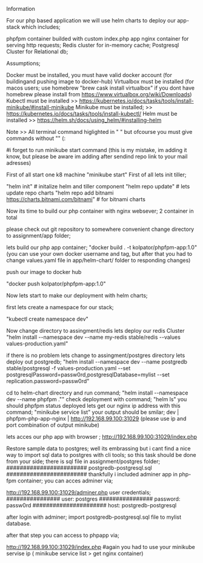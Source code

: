 
Information

For our php based application we will use helm charts to deploy our app-stack
which includes;

phpfpm container builded with custom  index.php app
nginx container for serving http requests;
Redis cluster for in-memory cache;
Postgresql Cluster for Relational db;


Assumptions;

Docker must be installed, you must have valid docker account  (for buildingand pushing  image to docker-hub)
Virtualbox must be installed  (for macos users; use homebrew  "brew cask install virtualbox"  if you dont have homebrew please install from https://www.virtualbox.org/wiki/Downloads)
Kubectl must be installed  >>  https://kubernetes.io/docs/tasks/tools/install-minikube/#install-minikube
Minikube must be installed; >>  https://kubernetes.io/docs/tasks/tools/install-kubectl/
Helm must be installed >> https://helm.sh/docs/using_helm/#installing-helm





Note >> All terminal command higlighted  in " " but ofcourse you must give commands without ""  (:

#i forget to run minikube start command  (this is my mistake, im adding it know, but please be aware im adding after sendind repo link to your mail adresses)

First of all start one k8 machine
"minikube start"
First of all lets init tiller;

"helm init"       # initalize helm and tiller component
"helm repo update"   #  lets update repo charts
"helm repo add bitnami https://charts.bitnami.com/bitnami"    # for bitnami charts


Now its time to build our php container with nginx websever;  2 container in total

please check out git repository to somewhere convenient
change directory to assignment/app  folder;  

lets build our php app container;
"docker build . -t  kolpator/phpfpm-app:1.0"       (you can use your own docker username and tag, but after that you had to change  values.yaml file in app/helm-chart/ folder to responding changes)

push our image to docker hub

"docker push kolpator/phpfpm-app:1.0"

Now lets start to make our deployment with helm charts;

first lets create a namespace for our stack;

"kubectl create namespace dev"


Now change directory to assingment/redis
lets deploy our redis Cluster
"helm install  --namespace dev  --name my-redis stable/redis --values values-production.yaml"

if there is no problem lets change to assingment/postgres directory
lets deploy out postgredb;
"helm install   --namespace dev   --name postgredb stable/postgresql -f values-production.yaml --set postgresqlPassword=passw0rd,postgresqlDatabase=mylist --set replication.password=passw0rd"


cd to helm-chart directory  and run command;
"helm install --namespace dev  --name phpfpm .""
check deployment with command;
"helm ls"
you should phpfpm status deployed
lets get our nginx ip address with this command;
"minikube service list"
your output should be smilar;
dev         | phpfpm-php-app-nginx            | http://192.168.99.100:31029      (please use ip and port combination of output minikube)

lets acces our php app with browser ;
http://192.168.99.100:31029/index.php


Restore sample data to postgres;
well its embrassing but i cant find a nice way to import sql data to postgres with cli tools; so this task should be done from your side;
there is sql file in assignment/postgres  folder;
########################
postgredb-postgresql.sql
########################
thankfully i included adminer app in php-fpm container;
you can acces adminer via;

http://192.168.99.100:31029/adminer.php
user credentials;
################
user: postgres
################
password: passw0rd
######################
host: postgredb-postgresql

after login with adminer;    import postgredb-postgresql.sql file to   mylist database.

after that step you can access to phpapp via;

http://192.168.99.100:31029/index.php   #again you had to use your minikube servise ip   ( minikube service list  > get nginx container)
